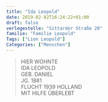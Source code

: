 ```yaml
---
title: "Ida Leopold"
date: 2019-02-02T16:24:22+01:00
draft: false
verlegestelle: "Sittarder Straße 20"
familie: "Familie Leopold"
Tags: ["Lion Leopold"]
Categories: ["Menschen"]
---
```


> HIER WOHNTE <br />
> IDA LEOPOLD <br />
> GEB. DANIEL <br />
> JG. 1881 <br />
> FLUCHT 1939 HOLLAND <br />
> MIT HILFE ÜBERLEBT <br />